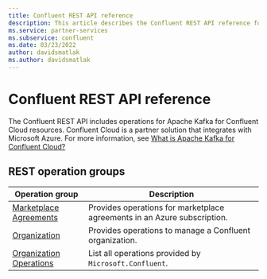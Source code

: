 ```yaml
---
title: Confluent REST API reference
description: This article describes the Confluent REST API reference for integration with Microsoft Azure.
ms.service: partner-services
ms.subservice: confluent
ms.date: 03/23/2022
author: davidsmatlak
ms.author: davidsmatlak
---
```


# Confluent REST API reference

The Confluent REST API includes operations for Apache Kafka for Confluent Cloud resources. Confluent Cloud is a partner solution that integrates with Microsoft Azure. For more information, see [What is Apache Kafka for Confluent Cloud?](/azure/partner-solutions/apache-kafka-confluent-cloud/overview)

## REST operation groups

| Operation group | Description |
| ----| ---- |
| [Marketplace Agreements](xref:management.azure.com.confluent.marketplaceagreements) | Provides operations for marketplace agreements in an Azure subscription. |
| [Organization](xref:management.azure.com.confluent.organization) | Provides operations to manage a Confluent organization. |
| [Organization Operations](xref:management.azure.com.confluent.organizationoperations) | List all operations provided by `Microsoft.Confluent`. |
